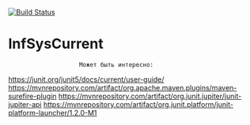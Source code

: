 [![Build Status](https://travis-ci.org/iskhakovrr/InfSysCurrent.svg?branch=master)](https://travis-ci.org/iskhakovrr/InfSysCurrent)
# InfSysCurrent
                        Может быть интересно: 
https://junit.org/junit5/docs/current/user-guide/
https://mvnrepository.com/artifact/org.apache.maven.plugins/maven-surefire-plugin
https://mvnrepository.com/artifact/org.junit.jupiter/junit-jupiter-api
https://mvnrepository.com/artifact/org.junit.platform/junit-platform-launcher/1.2.0-M1

